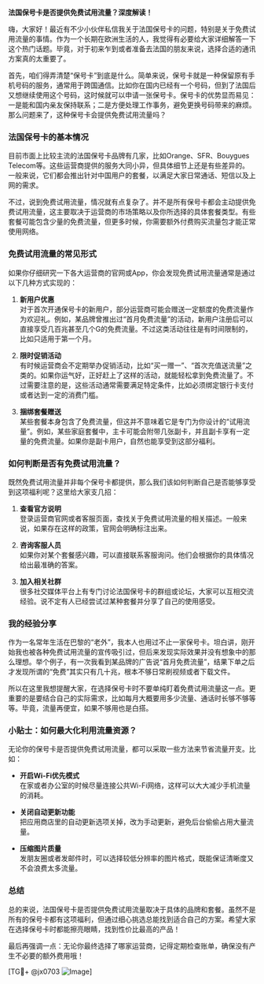 **法国保号卡是否提供免费试用流量？深度解读！**

嗨，大家好！最近有不少小伙伴私信我关于法国保号卡的问题，特别是关于免费试用流量的事情。作为一个长期在欧洲生活的人，我觉得有必要给大家详细解答一下这个热门话题。毕竟，对于初来乍到或者准备去法国的朋友来说，选择合适的通讯方案真的太重要了。

首先，咱们得弄清楚“保号卡”到底是什么。简单来说，保号卡就是一种保留原有手机号码的服务，通常用于跨国通信。比如你在国内已经有一个号码，但到了法国后又想继续使用这个号码，这时候就可以申请一张保号卡。保号卡的优势显而易见：一是能和国内亲友保持联系；二是方便处理工作事务，避免更换号码带来的麻烦。那么问题来了，这种保号卡会提供免费试用流量吗？

### 法国保号卡的基本情况

目前市面上比较主流的法国保号卡品牌有几家，比如Orange、SFR、Bouygues Telecom等。这些运营商提供的服务大同小异，但具体细节上还是有些差异的。一般来说，它们都会推出针对中国用户的套餐，以满足大家日常通话、短信以及上网的需求。

不过，说到免费试用流量，情况就有点复杂了。并不是所有保号卡都会主动提供免费试用流量，这主要取决于运营商的市场策略以及你所选择的具体套餐类型。有些套餐可能包含少量的免费流量，但更多时候，你需要额外付费购买流量包才能正常使用网络。

### 免费试用流量的常见形式

如果你仔细研究一下各大运营商的官网或App，你会发现免费试用流量通常是通过以下几种方式实现的：

1. **新用户优惠**  
   对于首次开通保号卡的新用户，部分运营商可能会赠送一定额度的免费流量作为欢迎礼。例如，某品牌曾推出过“首月免费流量”的活动，新用户注册后可以直接享受几百兆甚至几个G的免费流量。不过这类活动往往是有时间限制的，比如只适用于第一个月。

2. **限时促销活动**  
   有时候运营商会不定期举办促销活动，比如“买一赠一”、“首次充值送流量”之类的。如果你运气好，正好赶上了这样的活动，就能轻松拿到免费流量了。不过需要注意的是，这些活动通常需要满足特定条件，比如必须绑定银行卡支付或者达到一定的消费门槛。

3. **捆绑套餐赠送**  
   某些套餐本身包含了免费流量，但这并不意味着它是专门为你设计的“试用流量”。例如，某些家庭套餐中，主卡可能会附带几张副卡，并且副卡享有一定量的免费流量。如果你是副卡用户，自然也能享受到这部分福利。

### 如何判断是否有免费试用流量？

既然免费试用流量并非每个保号卡都提供，那么我们该如何判断自己是否能够享受到这项福利呢？这里给大家支几招：

1. **查看官方说明**  
   登录运营商官网或者客服页面，查找关于免费试用流量的相关描述。一般来说，如果存在这样的政策，官网会明确标注出来。

2. **咨询客服人员**  
   如果你对某个套餐感兴趣，可以直接联系客服询问。他们会根据你的具体情况给出最准确的答案。

3. **加入相关社群**  
   很多社交媒体平台上有专门讨论法国保号卡的群组或论坛，大家可以互相交流经验。说不定有人已经尝试过某种套餐并分享了自己的使用感受。

### 我的经验分享

作为一名常年生活在巴黎的“老外”，我本人也用过不止一家保号卡。坦白讲，刚开始我也被各种免费试用流量的宣传吸引过，但后来发现实际效果并没有想象中的那么理想。举个例子，有一次我看到某品牌的广告说“首月免费流量”，结果下单之后才发现所谓的“免费”其实只有几十兆，根本不够日常刷视频或者下载文件。

所以在这里我想提醒大家，在选择保号卡时不要单纯盯着免费试用流量这一点。更重要的是要结合自己的实际需求，比如每月大概要用多少流量、通话时长够不够等等。毕竟，流量再便宜，如果不够用也是白搭。

### 小贴士：如何最大化利用流量资源？

无论你的保号卡是否提供免费试用流量，都可以采取一些方法来节省流量开支。比如：

- **开启Wi-Fi优先模式**  
  在家或者办公室的时候尽量连接公共Wi-Fi网络，这样可以大大减少手机流量的消耗。

- **关闭自动更新功能**  
  把应用商店里的自动更新选项关掉，改为手动更新，避免后台偷偷占用大量流量。

- **压缩图片质量**  
  发朋友圈或者发邮件时，可以选择较低分辨率的图片格式，既能保证清晰度又不会浪费太多流量。

### 总结

总的来说，法国保号卡是否提供免费试用流量取决于具体的品牌和套餐。虽然不是所有的保号卡都有这项福利，但通过细心挑选总能找到适合自己的方案。希望大家在选择保号卡时都能擦亮眼睛，找到性价比最高的产品！

最后再强调一点：无论你最终选择了哪家运营商，记得定期检查账单，确保没有产生不必要的额外费用哦！

[TG💪+ @jx0703 ![Image](https://github.com/user-attachments/assets/dbca1d08-cadb-493c-b0ec-ad6f7a83f270)]